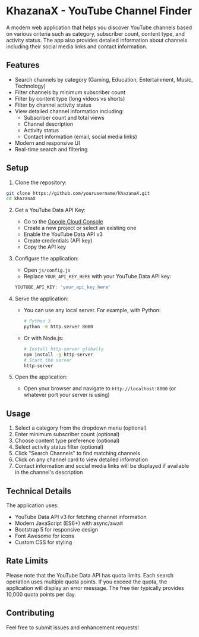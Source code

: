 # KhazanaX - YouTube Channel Finder

A modern web application that helps you discover YouTube channels based on various criteria such as category, subscriber count, content type, and activity status. The app also provides detailed information about channels including their social media links and contact information.

## Features

- Search channels by category (Gaming, Education, Entertainment, Music, Technology)
- Filter channels by minimum subscriber count
- Filter by content type (long videos vs shorts)
- Filter by channel activity status
- View detailed channel information including:
  - Subscriber count and total views
  - Channel description
  - Activity status
  - Contact information (email, social media links)
- Modern and responsive UI
- Real-time search and filtering

## Setup

1. Clone the repository:
```bash
git clone https://github.com/yourusername/khazanaX.git
cd khazanaX
```

2. Get a YouTube Data API Key:
   - Go to the [Google Cloud Console](https://console.cloud.google.com/)
   - Create a new project or select an existing one
   - Enable the YouTube Data API v3
   - Create credentials (API key)
   - Copy the API key

3. Configure the application:
   - Open `js/config.js`
   - Replace `YOUR_API_KEY_HERE` with your YouTube Data API key:
   ```javascript
   YOUTUBE_API_KEY: 'your_api_key_here'
   ```

4. Serve the application:
   - You can use any local server. For example, with Python:
     ```bash
     # Python 3
     python -m http.server 8000
     ```
   - Or with Node.js:
     ```bash
     # Install http-server globally
     npm install -g http-server
     # Start the server
     http-server
     ```

5. Open the application:
   - Open your browser and navigate to `http://localhost:8000` (or whatever port your server is using)

## Usage

1. Select a category from the dropdown menu (optional)
2. Enter minimum subscriber count (optional)
3. Choose content type preference (optional)
4. Select activity status filter (optional)
5. Click "Search Channels" to find matching channels
6. Click on any channel card to view detailed information
7. Contact information and social media links will be displayed if available in the channel's description

## Technical Details

The application uses:
- YouTube Data API v3 for fetching channel information
- Modern JavaScript (ES6+) with async/await
- Bootstrap 5 for responsive design
- Font Awesome for icons
- Custom CSS for styling

## Rate Limits

Please note that the YouTube Data API has quota limits. Each search operation uses multiple quota points. If you exceed the quota, the application will display an error message. The free tier typically provides 10,000 quota points per day.

## Contributing

Feel free to submit issues and enhancement requests! 